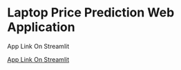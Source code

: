 # Laptop Price Prediction Web Application
App Link On Streamlit

<a href="https://kundanyadavgithub-laptopprice-laptop-price-appk-jufgay.streamlit.app/">
  App Link On Streamlit
  </a>
  
